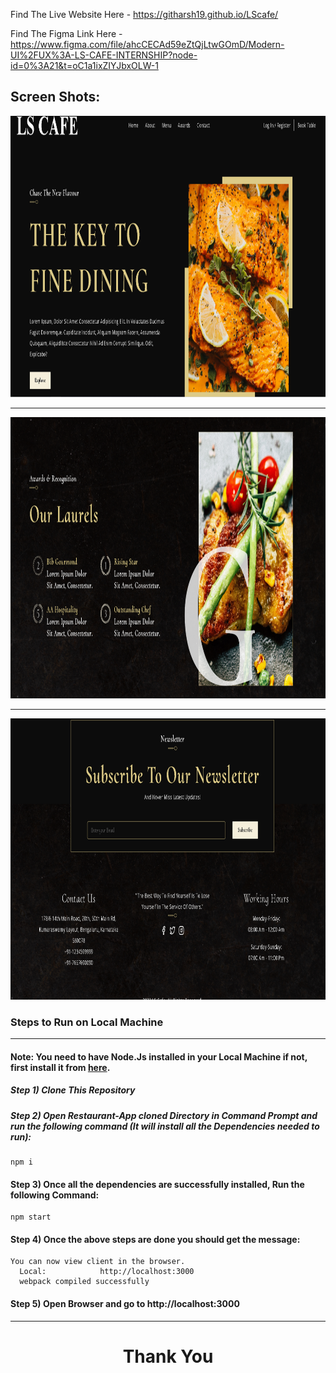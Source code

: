 
Find The Live Website Here - https://githarsh19.github.io/LScafe/

Find The Figma Link Here - https://www.figma.com/file/ahcCECAd59eZtQjLtwGOmD/Modern-UI%2FUX%3A-LS-CAFE-INTERNSHIP?node-id=0%3A21&t=oC1a1ixZIYJbxOLW-1

## Screen Shots:
<div align="center">
  <img src="./public/Images/Capture1.PNG" height="450"  alt="S2">
  
  ***
  
  <img src="./public/Images/Capture5.PNG" height="450"  alt="S1">
  
  ***
  
  <img src="./public/Images/Capture8.PNG" height="450"  alt="S2">
</div>

### Steps to Run on Local Machine

***

#### Note: You need to have Node.Js installed in your Local Machine if not, first install it from <a href="https://nodejs.org/en/">here</a>.
##### Step 1) Clone This Repository
##### Step 2) Open Restaurant-App cloned Directory in Command Prompt and run the following command (It will install all the Dependencies needed to run):
```
npm i
```
#### Step 3) Once all the dependencies are successfully installed, Run the following Command:
```
npm start
```
#### Step 4) Once the above steps are done you should get the message:
    You can now view client in the browser.
      Local:            http://localhost:3000 
      webpack compiled successfully
#### Step 5) Open Browser and go to http://localhost:3000

***
<h1 align="center">Thank You</h1>
